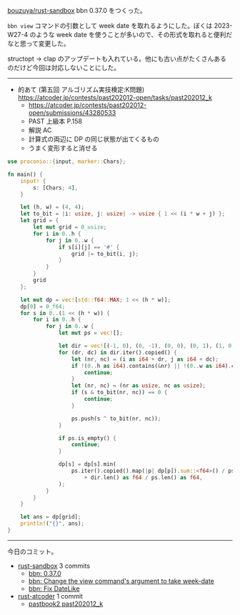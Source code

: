 [bouzuya/rust-sandbox] bbn 0.37.0 をつくった。

`bbn view` コマンドの引数として week date を取れるようにした。ぼくは 2023-W27-4 のような week date を使うことが多いので、その形式を取れると便利だなと思って変更した。

structopt → clap のアップデートも入れている。他にも古い点がたくさんあるのだけど今回は対応しないことにした。

---

- 的あて (第五回 アルゴリズム実技検定:K問題)
  <https://atcoder.jp/contests/past202012-open/tasks/past202012_k>
  - <https://atcoder.jp/contests/past202012-open/submissions/43280533>
  - PAST 上級本 P.158
  - 解説 AC
  - 計算式の両辺に DP の同じ状態が出てくるもの
  - うまく変形すると消せる

```rust
use proconio::{input, marker::Chars};

fn main() {
    input! {
        s: [Chars; 4],
    }

    let (h, w) = (4, 4);
    let to_bit = |i: usize, j: usize| -> usize { 1 << (i * w + j) };
    let grid = {
        let mut grid = 0_usize;
        for i in 0..h {
            for j in 0..w {
                if s[i][j] == '#' {
                    grid |= to_bit(i, j);
                }
            }
        }
        grid
    };

    let mut dp = vec![std::f64::MAX; 1 << (h * w)];
    dp[0] = 0_f64;
    for s in 0..(1 << (h * w)) {
        for i in 0..h {
            for j in 0..w {
                let mut ps = vec![];

                let dir = vec![(-1, 0), (0, -1), (0, 0), (0, 1), (1, 0)];
                for (dr, dc) in dir.iter().copied() {
                    let (nr, nc) = (i as i64 + dr, j as i64 + dc);
                    if !(0..h as i64).contains(&nr) || !(0..w as i64).contains(&nc) {
                        continue;
                    }
                    let (nr, nc) = (nr as usize, nc as usize);
                    if (s & to_bit(nr, nc)) == 0 {
                        continue;
                    }

                    ps.push(s ^ to_bit(nr, nc));
                }

                if ps.is_empty() {
                    continue;
                }

                dp[s] = dp[s].min(
                    ps.iter().copied().map(|p| dp[p]).sum::<f64>() / ps.len() as f64
                        + dir.len() as f64 / ps.len() as f64,
                );
            }
        }
    }

    let ans = dp[grid];
    println!("{}", ans);
}
```

---

今日のコミット。

- [rust-sandbox](https://github.com/bouzuya/rust-sandbox) 3 commits
  - [bbn: 0.37.0](https://github.com/bouzuya/rust-sandbox/commit/298b998030ea7879dce656e3f5dec51de78f8737)
  - [bbn: Change the view command's argument to take week-date](https://github.com/bouzuya/rust-sandbox/commit/f0005a27670190657e669c00d9a3608e6ca6607c)
  - [bbn: Fix DateLike](https://github.com/bouzuya/rust-sandbox/commit/3a54cbd4d99d6e878b86087aaed179957a754ef1)
- [rust-atcoder](https://github.com/bouzuya/rust-atcoder) 1 commit
  - [pastbook2 past202012_k](https://github.com/bouzuya/rust-atcoder/commit/4c900b06717ff0d7db84014f726f8714a320f820)

[bouzuya/rust-sandbox]: https://github.com/bouzuya/rust-sandbox
